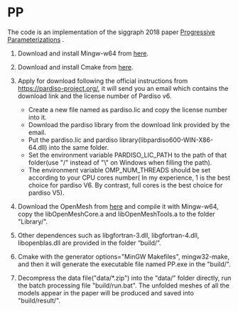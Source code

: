 # PP

The code is an implementation of the siggraph 2018 paper [Progressive Parameterizations](http://staff.ustc.edu.cn/~fuxm/projects/ProgressivePara/index.html) .

1.	Download and install Mingw-w64 from [here](http://www.mingw-w64.org/doku.php/download).
2.	Download and install Cmake from [here](https://cmake.org/download/).
3.	Apply for download following the official instructions from https://pardiso-project.org/, it will send you an email which contains the download link and the license number of Pardiso v6. 

	- Create a new file named as pardiso.lic and copy the license number into it.  
	- Download the pardiso library from the download link provided by the email.  
	- Put the pardiso.lic and pardiso library(libpardiso600-WIN-X86-64.dll) into the same folder.  
	- Set the environment variable PARDISO_LIC_PATH to the path of that folder(use "/" instead of "\\" on Windows when filling the path).  
	- The environment variable OMP_NUM_THREADS should be set according to your CPU cores number( In my experience, 1 is the best choice for pardiso V6. By contrast, full cores is the best choice for pardiso V5).
4.	Download the OpenMesh from [here](http://www.openmesh.org/media/Releases/7.1/OpenMesh-7.1.zip) and compile it with Mingw-w64, copy the libOpenMeshCore.a and libOpenMeshTools.a to the folder "Library/".
5.	Other dependences such as libgfortran-3.dll, libgfortran-4.dll, libopenblas.dll are provided in the folder “build/”.
6.	Cmake with the generator options="MinGW Makefiles", mingw32-make, and then it will generate the executable file named PP.exe in the "build/".
7.	Decompress the data file("data/*.zip") into the "data/" folder directly, run the batch processing file "build/run.bat". The unfolded meshes of all the models appear in the paper will be produced and saved into "build/result/".

